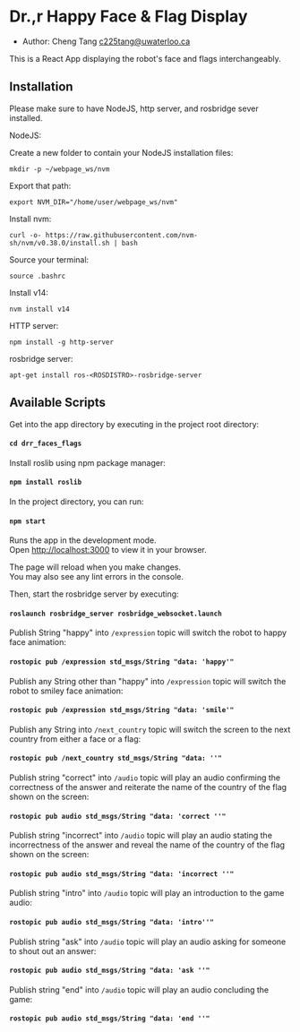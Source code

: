 # Dr.,r Happy Face & Flag Display

* Author: Cheng Tang <c225tang@uwaterloo.ca>

This is a React App displaying the robot's face and flags interchangeably. 

## Installation

Please make sure to have NodeJS, http server, and rosbridge sever installed.

NodeJS:

Create a new folder to contain your NodeJS installation files:

`mkdir -p ~/webpage_ws/nvm`

Export that path:

`export NVM_DIR="/home/user/webpage_ws/nvm"`

Install nvm:

`curl -o- https://raw.githubusercontent.com/nvm-sh/nvm/v0.38.0/install.sh | bash`

Source your terminal:

`source .bashrc`

Install v14:

`nvm install v14`

HTTP server:

`npm install -g http-server`

rosbridge server:

`apt-get install ros-<ROSDISTRO>-rosbridge-server`

## Available Scripts

Get into the app directory by executing in the project root directory:

#### `cd drr_faces_flags`

Install roslib using npm package manager:

#### `npm install roslib`

In the project directory, you can run:

#### `npm start`

Runs the app in the development mode.\
Open [http://localhost:3000](http://localhost:3000) to view it in your browser.

The page will reload when you make changes.\
You may also see any lint errors in the console.

Then, start the rosbridge server by executing: 

#### `roslaunch rosbridge_server rosbridge_websocket.launch`

Publish String "happy" into `/expression` topic will switch the robot to happy face animation:

#### `rostopic pub /expression std_msgs/String "data: 'happy'"`

Publish any String other than "happy" into `/expression` topic will switch the robot to smiley face animation:

#### `rostopic pub /expression std_msgs/String "data: 'smile'"`

Publish any String into `/next_country` topic will switch the screen to the next country from either a face or a flag:

#### `rostopic pub /next_country std_msgs/String "data: ''"`

Publish string "correct" into `/audio` topic will play an audio confirming the correctness of the answer and reiterate the name of the country of the flag shown on the screen:

#### `rostopic pub audio std_msgs/String "data: 'correct ''"`

Publish string "incorrect" into `/audio` topic will play an audio stating the incorrectness of the answer and reveal the name of the country of the flag shown on the screen:

#### `rostopic pub audio std_msgs/String "data: 'incorrect ''"`

Publish string "intro" into `/audio` topic will play an introduction to the game audio:

#### `rostopic pub audio std_msgs/String "data: 'intro''"`

Publish string "ask" into `/audio` topic will play an audio asking for someone to shout out an answer:

#### `rostopic pub audio std_msgs/String "data: 'ask ''"`

Publish string "end" into `/audio` topic will play an audio concluding the game:

#### `rostopic pub audio std_msgs/String "data: 'end ''"`
